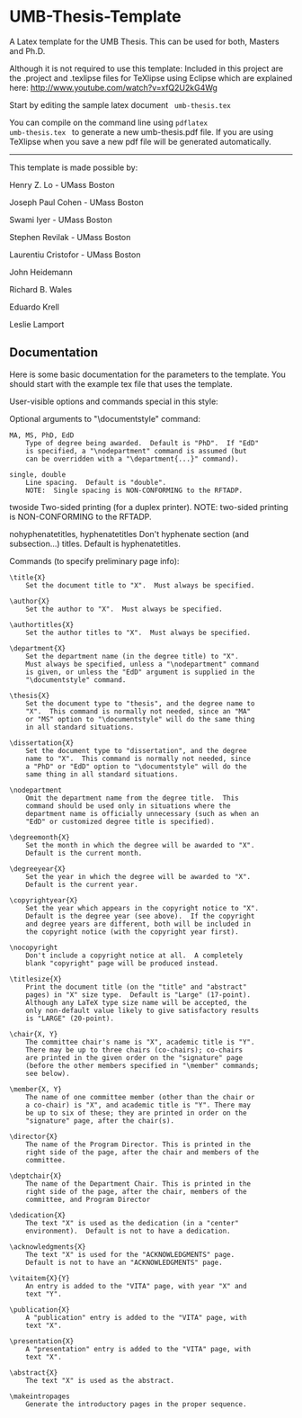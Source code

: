 UMB-Thesis-Template
===================

A Latex template for the UMB Thesis. This can be used for both, Masters and Ph.D.

Although it is not required to use this template: Included in this project are the .project and .texlipse files for TeXlipse using Eclipse which are explained here: http://www.youtube.com/watch?v=xfQ2U2kG4Wg


Start by editing the sample latex document <code> umb-thesis.tex </code>

You can compile on the command line using <code>pdflatex umb-thesis.tex </code> to generate a new umb-thesis.pdf file. If you are using TeXlipse when you save a new pdf file will be generated automatically.

<hr>

This template is made possible by:

Henry Z. Lo  - UMass Boston

Joseph Paul Cohen - UMass Boston

Swami Iyer - UMass Boston

Stephen Revilak - UMass Boston 

Laurentiu Cristofor - UMass Boston

John Heidemann

Richard B. Wales

Eduardo Krell

Leslie Lamport

## Documentation

Here is some basic documentation for the parameters to the template. You should start with the example tex file that uses the template.

User-visible options and commands special in this style:

Optional arguments to "\documentstyle" command:

    MA, MS, PhD, EdD
        Type of degree being awarded.  Default is "PhD".  If "EdD"
        is specified, a "\nodepartment" command is assumed (but
        can be overridden with a "\department{...}" command).

    single, double
        Line spacing.  Default is "double".
        NOTE:  Single spacing is NON-CONFORMING to the RFTADP.

  twoside
        Two-sided printing (for a duplex printer).
        NOTE:  two-sided printing is NON-CONFORMING to the RFTADP.

  nohyphenatetitles, hyphenatetitles
      Don't hyphenate section (and subsection...) titles.
        Default is hyphenatetitles.

Commands (to specify preliminary page info):

    \title{X}
        Set the document title to "X".  Must always be specified.

    \author{X}
        Set the author to "X".  Must always be specified.

    \authortitles{X}
        Set the author titles to "X".  Must always be specified.

    \department{X}
        Set the department name (in the degree title) to "X".
        Must always be specified, unless a "\nodepartment" command
        is given, or unless the "EdD" argument is supplied in the
        "\documentstyle" command.

    \thesis{X}
        Set the document type to "thesis", and the degree name to
        "X".  This command is normally not needed, since an "MA"
        or "MS" option to "\documentstyle" will do the same thing
        in all standard situations.

    \dissertation{X}
        Set the document type to "dissertation", and the degree
        name to "X".  This command is normally not needed, since
        a "PhD" or "EdD" option to "\documentstyle" will do the
        same thing in all standard situations.

    \nodepartment
        Omit the department name from the degree title.  This
        command should be used only in situations where the
        department name is officially unnecessary (such as when an
        "EdD" or customized degree title is specified).

    \degreemonth{X}
        Set the month in which the degree will be awarded to "X".
        Default is the current month.

    \degreeyear{X}
        Set the year in which the degree will be awarded to "X".
        Default is the current year.

    \copyrightyear{X}
        Set the year which appears in the copyright notice to "X".
        Default is the degree year (see above).  If the copyright
        and degree years are different, both will be included in
        the copyright notice (with the copyright year first).

    \nocopyright
        Don't include a copyright notice at all.  A completely
        blank "copyright" page will be produced instead.

    \titlesize{X}
        Print the document title (on the "title" and "abstract"
        pages) in "X" size type.  Default is "Large" (17-point).
        Although any LaTeX type size name will be accepted, the
        only non-default value likely to give satisfactory results
        is "LARGE" (20-point).

    \chair{X, Y}
        The committee chair's name is "X", academic title is "Y".
        There may be up to three chairs (co-chairs); co-chairs
        are printed in the given order on the "signature" page
        (before the other members specified in "\member" commands;
        see below).

    \member{X, Y}
        The name of one committee member (other than the chair or
        a co-chair) is "X", and academic title is "Y". There may 
        be up to six of these; they are printed in order on the
        "signature" page, after the chair(s).

    \director{X}
        The name of the Program Director. This is printed in the
        right side of the page, after the chair and members of the
        committee.

    \deptchair{X}
        The name of the Department Chair. This is printed in the
        right side of the page, after the chair, members of the
        committee, and Program Director

    \dedication{X}
        The text "X" is used as the dedication (in a "center"
        environment).  Default is not to have a dedication.

    \acknowledgments{X}
        The text "X" is used for the "ACKNOWLEDGMENTS" page.
        Default is not to have an "ACKNOWLEDGMENTS" page.

    \vitaitem{X}{Y}
        An entry is added to the "VITA" page, with year "X" and
        text "Y".

    \publication{X}
        A "publication" entry is added to the "VITA" page, with
        text "X".

    \presentation{X}
        A "presentation" entry is added to the "VITA" page, with
        text "X".

    \abstract{X}
        The text "X" is used as the abstract.

    \makeintropages
        Generate the introductory pages in the proper sequence.


